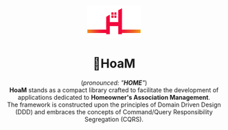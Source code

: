 <p align="center">
  <img alt="Logo" src="logo.png" style="width: 25%"/>
</p>
<h1 align="center">🏡HoaM</h1>

<p align="center">
(<em>pronounced: "<strong>HOME</strong>"</em>) <br/>
<strong>HoaM</strong> stands as a compact library crafted to facilitate the development of applications dedicated to <strong>Homeowner's Association Management</strong>.<br/>
The framework is constructed upon the principles of Domain Driven Design (DDD) and embraces the concepts of Command/Query Responsibility Segregation (CQRS).
</p>
